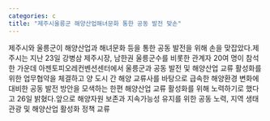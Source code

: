 ```yaml
---
categories: c
title: "제주시울릉군 해양산업해녀문화 통한 공동 발전 맞손"
---
```

제주시와 울릉군이 해양산업과 해녀문화 등을 통한 공동 발전을 위해 손을 맞잡았다.제주시는 지난 23일 강병삼 제주시장, 남한권 울릉군수를 비롯한 관계자 20여 명이 참석한 가운데 아젠토피오레컨벤션센터에서 울릉군과 공동 발전 및 해양산업 교류 활성화를 위한 업무협약을 체결하고 양 도시 간 해양 교류사를 바탕으로 급속한 해양환경 변화에 대비한 공동 발전 방안을 모색하는 한편 해양산업 교류 활성화를 위해 노력하기로 했다고 26일 밝혔다.앞으로 해양자원 보존과 지속가능성 유지를 위한 공동 노력, 지역 생태관광 및 해양산업 활성화 정책 교류